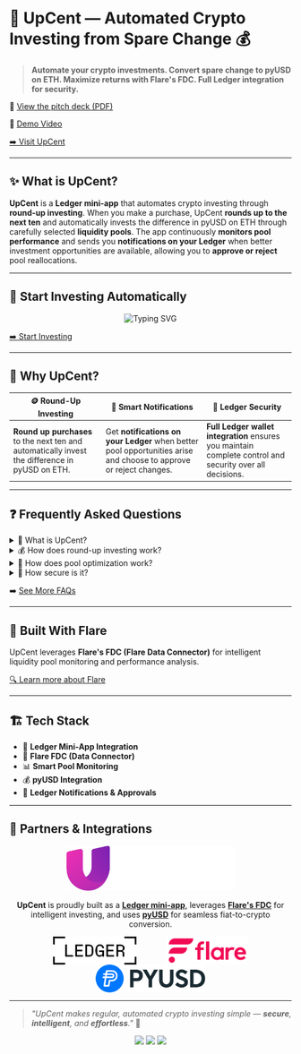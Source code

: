 # 🚀 UpCent — Automated Crypto Investing from Spare Change 💰

> **Automate your crypto investments. Convert spare change to pyUSD on ETH. Maximize returns with Flare's FDC. Full Ledger integration for security.**

📄 [View the pitch deck (PDF)](https://upcent-fi.github.io/pitch-deck/)

🎥 [Demo Video](https://www.youtube.com/watch?v=upcent-demo)

[➡️ Visit UpCent](https://upcent-fi.vercel.app/)

---

## ✨ What is UpCent?

**UpCent** is a **Ledger mini-app** that automates crypto investing through **round-up investing**. When you make a purchase, UpCent **rounds up to the next ten** and automatically invests the difference in pyUSD on ETH through carefully selected **liquidity pools**. The app continuously **monitors pool performance** and sends you **notifications on your Ledger** when better investment opportunities are available, allowing you to **approve or reject** pool reallocations.

---

## 💸 Start Investing Automatically

<p align="center">
  <img src="https://readme-typing-svg.herokuapp.com?font=Fira+Code&size=20&duration=3000&pause=1000&color=00D4AA&center=true&vCenter=true&width=700&lines=💰+Round+up+to+next+ten;🔄+Get+notified+of+better+pools;🔐+Approve+changes+on+Ledger" alt="Typing SVG" />
</p>

[➡️ Start Investing](https://upcent-fi.vercel.app/)

---

## 🚀 Why UpCent?

| 🪙 Round-Up Investing | 🔄 Smart Notifications | 🔐 Ledger Security |
|------------------------|----------------------|-------------------|
| **Round up purchases** to the next ten and automatically invest the difference in pyUSD on ETH. | Get **notifications on your Ledger** when better pool opportunities arise and choose to approve or reject changes. | **Full Ledger wallet integration** ensures you maintain complete control and security over all decisions. |

---

## ❓ Frequently Asked Questions

<details>
  <summary>🚀 What is UpCent?</summary>
  <p>UpCent is a <strong>Ledger mini-app</strong> that automates crypto investing by converting spare change to pyUSD on ETH and monitoring liquidity pool performance.</p>
</details>

<details>
  <summary>💰 How does round-up investing work?</summary>
  <p>When you make a purchase, UpCent <strong>rounds up to the next ten</strong> and automatically invests the difference in pyUSD on ETH. For example, if you spend $23.45, UpCent rounds up to $30.00 and invests the $6.55 difference for seamless fiat-to-crypto conversion.</p>
</details>

<details>
  <summary>🔄 How does pool optimization work?</summary>
  <p>UpCent continuously monitors pool performance and sends you <strong>notifications on your Ledger</strong> when better investment opportunities become available. You can then <strong>approve or reject</strong> the suggested pool reallocation.</p>
</details>

<details>
  <summary>🔐 How secure is it?</summary>
  <p><strong>100% secure.</strong> You maintain full control through your <strong>Ledger wallet</strong> and must approve all pool changes. You receive notifications for all transactions and decisions.</p>
</details>

➡️ [See More FAQs](https://upcent-fi.vercel.app/#faq)

---

## 🧬 Built With Flare

UpCent leverages **Flare's FDC (Flare Data Connector)** for intelligent liquidity pool monitoring and performance analysis.

[🔍 Learn more about Flare](https://flare.network)

---

## 🏗️ Tech Stack

- 🔐 **Ledger Mini-App Integration**
- 🧠 **Flare FDC (Data Connector)**
- 📊 **Smart Pool Monitoring**
- 💰 **pyUSD Integration**
- 🔔 **Ledger Notifications & Approvals**

---

## 🤝 Partners & Integrations

<p align="center">
  <img src="../assets/upcent.png" alt="UpCent" height="80" />
</p>

<p align="center">
  <strong>UpCent</strong> is proudly built as a <a href="https://www.ledger.com/"><strong>Ledger mini-app</strong></a>, leverages <a href="https://flare.network/"><strong>Flare's FDC</strong></a> for intelligent investing, and uses <a href="https://pyusd.com/"><strong>pyUSD</strong></a> for seamless fiat-to-crypto conversion.
</p>

<p align="center">
  <img src="../assets/ledger.svg" alt="Ledger" height="50" style="vertical-align:middle; margin: 0 25px; filter: brightness(1.1);" />
  <img src="../assets/flare.png" alt="Flare" height="50" style="vertical-align:middle; margin: 0 25px; filter: contrast(1.1);" />
  <img src="../assets/pyusd.png" alt="pyUSD" height="50" style="vertical-align:middle; margin: 0 25px; filter: brightness(1.05);" />
</p>

---

> _"UpCent makes regular, automated crypto investing simple — **secure**, **intelligent**, and **effortless**."_ 🚀

<p align="center">
  <img src="https://img.shields.io/badge/ledger-mini--app-blue?style=for-the-badge" />
<img src="https://img.shields.io/badge/pyusd-stablecoin-green?style=for-the-badge" />
<img src="https://img.shields.io/badge/flare-data--connector-orange?style=for-the-badge" />
</p>